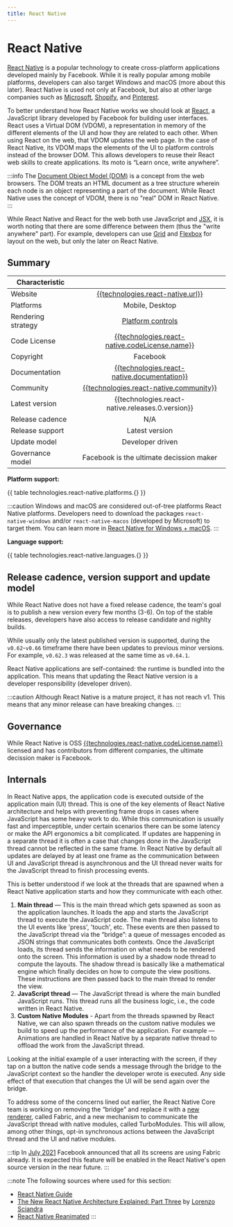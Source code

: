 ```yaml
---
title: React Native
---
```


# React Native

[React Native] is a popular technology to create cross-platform applications developed mainly
by Facebook. While it is really popular among mobile platforms, developers can also target Windows
and macOS (more about this later).
React Native is used not only at Facebook, but also at other large companies such as
[Microsoft][ms rn], [Shopify][shopify rn], and [Pinterest][pinterest rn].

To better understand how React Native works we should look at [React], a JavaScript library
developed by Facebook for building user interfaces. React uses a Virtual DOM (VDOM), a
representation in memory of the different elements of the UI and how they are related to each other.
When using React on the web, that VDOM updates the web page. In the case of React Native, its VDOM
maps the elements of the UI to platform controls instead of the browser DOM. This allows developers
to reuse their React web skills to create applications. Its moto is “Learn once, write anywhere”.

:::info
The [Document Object Model (DOM)][dom] is a concept from the web browsers. The DOM treats an HTML
document as a tree structure wherein each node is an object representing a part of the document.
While React Native uses the concept of VDOM, there is no "real" DOM in React Native.
:::

While React Native and React for the web both use JavaScript and [JSX], it is worth noting that
there are some difference between them (thus the "write anywhere" part). For example, developers
can use [Grid] and [Flexbox] for layout on the web, but only the later on React Native.

<!-- Talk about extensibility -->

## Summary

| Characteristic     |                                                                                                 |
| ------------------ | :---------------------------------------------------------------------------------------------: |
| Website            |             [{{technologies.react-native.url}}]({{technologies.react-native.url}})              |
| Platforms          |                                         Mobile, Desktop                                         |
| Rendering strategy |                                       [Platform controls]                                       |
| Code License       | [{{technologies.react-native.codeLicense.name}}]({{technologies.react-native.codeLicense.url}}) |
| Copyright          |                                            Facebook                                             |
| Documentation      |   [{{technologies.react-native.documentation}}]({{technologies.react-native.documentation}})    |
| Community          |       [{{technologies.react-native.community}}]({{technologies.react-native.community}})        |
| Latest version     |                        {{technologies.react-native.releases.0.version}}                         |
| Release cadence    |                                               N/A                                               |
| Release support    |                                         Latest version                                          |
| Update model       |                                        Developer driven                                         |
| Governance model   |                            Facebook is the ultimate decission maker                             |

**Platform support:**

{{ table technologies.react-native.platforms.{} }}

:::caution
Windows and macOS are considered out-of-tree platforms React Native platforms. Developers need to
download the packages `react-native-windows` and/or `react-native-macos` (developed
by Microsoft) to target them. You can learn more in [React Native for Windows + macOS][rn desktop].
:::

**Language support:**

{{ table technologies.react-native.languages.{} }}

## Release cadence, version support and update model

While React Native does not have a fixed release cadence, the team's goal is to publish a new
version every few months (3-6). On top of the stable releases, developers have also access to
release candidate and nighlty builds.

While usually only the latest published version is supported, during the `v0.62`-`v0.66` timeframe
there have been updates to previous minor versions. For example, `v0.62.3` was released at the same
time as `v0.64.1`.

React Native applications are self-contained: the runtime is bundled into the application. This
means that updating the React Native version is a developer responsibility (developer driven).

:::caution
Although React Native is a mature project, it has not reach v1. This means that any minor release
can have breaking changes.
:::

## Governance

While React Native is OSS
[{{technologies.react-native.codeLicense.name}}]({{technologies.react-native.codeLicense.url}})
licensed and has contributors from different companies, the ultimate decission maker is Facebook.

## Internals

In React Native apps, the application code is executed outside of the application main (UI) thread.
This is one of the key elements of React Native architecture and helps with preventing frame drops
in cases where JavaScript has some heavy work to do. While this communication is usually fast and
imperceptible, under certain scenarios there can be some latency or make the API ergonomics a bit
complicated. If updates are happening in a separate thread it is often a case that changes done in
the JavaScript thread cannot be reflected in the same frame. In React Native by default all updates
are delayed by at least one frame as the communication between UI and JavaScript thread is
asynchronous and the UI thread never waits for the JavaScript thread to finish processing events.

This is better understood if we look at the threads that are spawned when a React Native application
starts and how they communicate with each other.

<!-- Simplified diagram of the threads -->

1. **Main thread** — This is the main thread which gets spawned as soon as the application launches.
   It loads the app and starts the JavaScript thread to execute the JavaScript code.
   The main thread also listens to the UI events like 'press', 'touch', etc. These events are then
   passed to the JavaScript thread via the “bridge”: a queue of messages encoded as JSON strings
   that communicates both contexts.
   Once the JavaScript loads, its thread sends the information on what needs to be rendered onto the
   screen.
   This information is used by a shadow node thread to compute the layouts. The shadow thread is
   basically like a mathematical engine which finally decides on how to compute the view positions.
   These instructions are then passed back to the main thread to render the view.
1. **JavaScript thread** — The JavaScript thread is where the main bundled JavaScript runs.
   This thread runs all the business logic, i.e., the code written in React Native.
1. **Custom Native Modules** - Apart from the threads spawned by React Native, we can also spawn
   threads on the custom native modules we build to speed up the performance of the application. For
   example — Animations are handled in React Native by a separate native thread to offload the work
   from the JavaScript thread.

Looking at the initial example of a user interacting with the screen, if they tap on a button the
native code sends a message through the bridge to the JavaScript context so the handler the
developer wrote is executed. Any side effect of that execution that changes the UI will be send
again over the bridge.

<!-- Diagram of messages being sent -->

To address some of the concerns lined out earlier, the React Native Core team is working on removing
the “bridge” and replace it with a [new renderer][fabric], called Fabric, and a new mechanism to
communicate the JavaScript thread with native modules, called TurboModules.
This will allow, among other things, opt-in synchronous actions between the JavaScript thread and
the UI and native modules.

:::tip
In [July 2021][facebook fabric] Facebook announced that all its screens are using Fabric already. It
is expected this feature will be enabled in the React Native's open source version in the near
future.
:::

:::note
The following sources where used for this section:

- [React Native Guide]
- [The New React Native Architecture Explained: Part Three] by [Lorenzo Sciandra]
- [React Native Reanimated]
  :::

<!-- Ref links -->

[dom]: https://en.wikipedia.org/wiki/Document_Object_Model
[embedded browser engine]: ./browser-engine.md#embedded-browser-engine
[facebook fabric]: https://twitter.com/joshuaisgross/status/1415099495285608453
[fabric]: https://reactnative.dev/blog/2018/06/14/state-of-react-native-2018
[flexbox]: https://developer.mozilla.org/en-US/docs/Learn/CSS/CSS_layout/GridsS_layout/Flexbox
[grid]: https://developer.mozilla.org/en-US/docs/Learn/CSS/CSS_layout/Grids
[jsx]: https://reactjs.org/docs/introducing-jsx.html
[lorenzo sciandra]: https://twitter.com/Kelset
[{{technologies.react-native.codelicense}}]: https://github.com/facebook/react-native/blob/main/LICENSE
[ms rn]: https://twitter.com/safaiyeh/status/1219294459298344961
[pinterest rn]: https://medium.com/pinterest-engineering/supporting-react-native-at-pinterest-f8c2233f90e6
[platform controls]: ./platform-controls.md
[react]: https://reactjs.org/
[react native]: https://reactnative.dev
[react native guide]: https://www.reactnative.guide/3-react-native-internals/3.1-react-native-internals.html
[react native reanimated]: https://docs.swmansion.com/react-native-reanimated/docs/
[rn desktop]: https://microsoft.github.io/react-native-windows/
[rn code]: https://github.com/facebook/react-native
[shopify rn]: https://engineering.shopify.com/blogs/engineering/react-native-future-mobile-shopify
[the new react native architecture explained: part three]: https://formidable.com/blog/2019/fabric-turbomodules-part-3/
